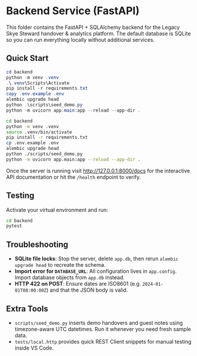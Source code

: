 # Backend Service (FastAPI)

This folder contains the FastAPI + SQLAlchemy backend for the Legacy Skye Steward handover & analytics platform. The default database is SQLite so you can run everything locally without additional services.

## Quick Start

```powershell
cd backend
python -m venv .venv
.\.venv\Scripts\Activate
pip install -r requirements.txt
copy .env.example .env
alembic upgrade head
python .\scripts\seed_demo.py
python -m uvicorn app.main:app --reload --app-dir .
```

```bash
cd backend
python -m venv .venv
source .venv/bin/activate
pip install -r requirements.txt
cp .env.example .env
alembic upgrade head
python ./scripts/seed_demo.py
python -m uvicorn app.main:app --reload --app-dir .
```

Once the server is running visit http://127.0.0.1:8000/docs for the interactive API documentation or hit the `/health` endpoint to verify.

## Testing

Activate your virtual environment and run:

```bash
cd backend
pytest
```

## Troubleshooting

- **SQLite file locks**: Stop the server, delete `app.db`, then rerun `alembic upgrade head` to recreate the schema.
- **Import error for `DATABASE_URL`**: All configuration lives in `app.config`. Import database objects from `app.db` instead.
- **HTTP 422 on POST**: Ensure dates are ISO8601 (e.g. `2024-01-01T08:00:00Z`) and that the JSON body is valid.

## Extra Tools

- `scripts/seed_demo.py` inserts demo handovers and guest notes using timezone-aware UTC datetimes. Run it whenever you need fresh sample data.
- `tests/local.http` provides quick REST Client snippets for manual testing inside VS Code.
